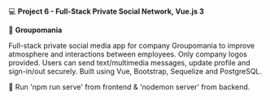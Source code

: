 :computer: **Project 6 - Full-Stack Private Social Network, Vue.js 3**

:speech_balloon: **Groupomania**

Full-stack private social media app for company Groupomania to improve atmosphere and interactions between employees. Only company logos provided. Users can send text/multimedia messages, update profile and sign-in/out securely. Built using Vue, Bootstrap, Sequelize and PostgreSQL.

:link: Run 'npm run serve' from frontend & 'nodemon server' from backend.
